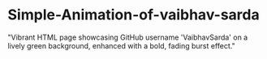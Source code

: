 # Simple-Animation-of-vaibhav-sarda
"Vibrant HTML page showcasing GitHub username 'VaibhavSarda' on a lively green background, enhanced with a bold, fading burst effect."
